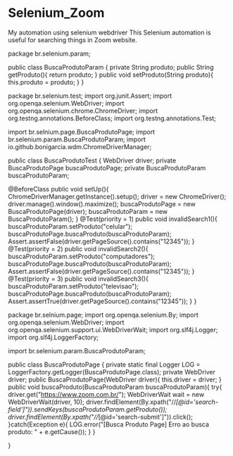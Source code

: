 # Selenium_Zoom
My automation using selenium webdriver
This Selenium automation is useful for searching things in Zoom website.

package br.selenium.param;

public class BuscaProdutoParam {
private String produto;
public String getProduto(){
return produto;
}
public void setProduto(String produto){
this.produto = produto;
}
}

package br.selenium.test;
import org.junit.Assert;
import org.openqa.selenium.WebDriver;
import org.openqa.selenium.chrome.ChromeDriver;
import org.testng.annotations.BeforeClass;
import org.testng.annotations.Test;

import br.selnium.page.BuscaProdutoPage;
import br.selenium.param.BuscaProdutoParam;
import io.github.bonigarcia.wdm.ChromeDriverManager;

public class BuscaProdutoTest {
WebDriver driver;
private BuscaProdutoPage buscaProdutoPage;
private BuscaProdutoParam buscaProdutoParam;

@BeforeClass
public void setUp(){
ChromeDriverManager.getInstance().setup();
driver = new ChromeDriver();
driver.manage().window().maximize();
buscaProdutoPage = new BuscaProdutoPage(driver);
buscaProdutoParam = new BuscaProdutoParam();
}
@Test(priority = 1)
public void invalidSearch1(){
buscaProdutoParam.setProduto("celular");
buscaProdutoPage.buscaProduto(buscaProdutoParam);
Assert.assertFalse(driver.getPageSource().contains("12345"));
}
@Test(priority = 2)
public void invalidSearch2(){
buscaProdutoParam.setProduto("computadores");
buscaProdutoPage.buscaProduto(buscaProdutoParam);
Assert.assertFalse(driver.getPageSource().contains("12345"));
}
@Test(priority = 3)
public void invalidSearch3(){
buscaProdutoParam.setProduto("televisao");
buscaProdutoPage.buscaProduto(buscaProdutoParam);
Assert.assertTrue(driver.getPageSource().contains("12345"));
}
}

package br.selnium.page;
import org.openqa.selenium.By;
import org.openqa.selenium.WebDriver;
import org.openqa.selenium.support.ui.WebDriverWait;
import org.slf4j.Logger;
import org.slf4j.LoggerFactory;

import br.selenium.param.BuscaProdutoParam;

public class BuscaProdutoPage {
private static final Logger LOG = LoggerFactory.getLogger(BuscaProdutoPage.class);
private WebDriver driver;
public BuscaProdutoPage(WebDriver driver){
this.driver = driver;
}
public void buscaProduto(BuscaProdutoParam buscaProdutoParam){
try{
driver.get("https://www.zoom.com.br/");
WebDriverWait wait = new WebDriverWait(driver, 10);
driver.findElement(By.xpath("//*[@id='search-field']")).sendKeys(buscaProdutoParam.getProduto());
driver.findElement(By.xpath("//*[@id='search-submit']")).click();
}catch(Exception e){
LOG.error("[Busca Produto Page] Erro ao busca produto: " + e.getCause());
}
}

}



